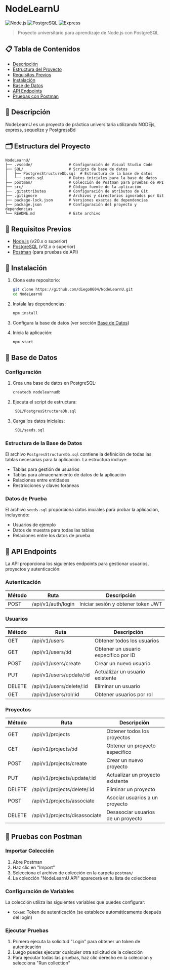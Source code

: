 # NodeLearnU

![Node.js](https://img.shields.io/badge/Node.js-339933?style=for-the-badge&logo=nodedotjs&logoColor=white)
![PostgreSQL](https://img.shields.io/badge/PostgreSQL-316192?style=for-the-badge&logo=postgresql&logoColor=white)
![Express](https://img.shields.io/badge/Express.js-000000?style=for-the-badge&logo=express&logoColor=white)

> Proyecto universitario para aprendizaje de Node.js con PostgreSQL

## 📋 Tabla de Contenidos

- [Descripción](#descripción)
- [Estructura del Proyecto](#estructura-del-proyecto)
- [Requisitos Previos](#requisitos-previos)
- [Instalación](#instalación)
- [Base de Datos](#base-de-datos)
- [API Endpoints](#api-endpoints)
- [Pruebas con Postman](#pruebas-con-postman)

## 📝 Descripción

NodeLearnU es un proyecto de práctica universitaria utilizando NODEjs, express, sequelize y PostgressBd

## 🗂️ Estructura del Proyecto

```
NodeLearnU/
├── .vscode/                # Configuración de Visual Studio Code
├── SQL/                    # Scripts de base de datos
│   ├── PostgresStructureDb.sql  # Estructura de la base de datos
│   └── seeds.sql           # Datos iniciales para la base de datos
├── postman/                # Colección de Postman para pruebas de API
├── src/                    # Código fuente de la aplicación
├── .gitattributes          # Configuración de atributos de Git
├── .gitignore              # Archivos y directorios ignorados por Git
├── package-lock.json       # Versiones exactas de dependencias
├── package.json            # Configuración del proyecto y dependencias
└── README.md               # Este archivo
```

## 🔧 Requisitos Previos

- [Node.js](https://nodejs.org/) (v20.x o superior)
- [PostgreSQL](https://www.postgresql.org/) (v12.x o superior)
- [Postman](https://www.postman.com/) (para pruebas de API)

## 🚀 Instalación

1. Clona este repositorio:
   ```bash
   git clone https://github.com/diego0604/NodeLearnU.git
   cd NodeLearnU
   ```

2. Instala las dependencias:
   ```bash
   npm install
   ```

3. Configura la base de datos (ver sección [Base de Datos](#base-de-datos))

4. Inicia la aplicación:
   ```bash
   npm start
   ```

## 💾 Base de Datos

### Configuración

1. Crea una base de datos en PostgreSQL:
   ```bash
   createdb nodelearnudb
   ```

2. Ejecuta el script de estructura:
   ```bash
    SQL/PostgresStructureDb.sql
   ```

3. Carga los datos iniciales:
   ```bash
    SQL/seeds.sql
   ```

### Estructura de la Base de Datos

El archivo `PostgresStructureDb.sql` contiene la definición de todas las tablas necesarias para la aplicación. La estructura incluye:

- Tablas para gestión de usuarios
- Tablas para almacenamiento de datos de la aplicación
- Relaciones entre entidades
- Restricciones y claves foráneas

### Datos de Prueba

El archivo `seeds.sql` proporciona datos iniciales para probar la aplicación, incluyendo:

- Usuarios de ejemplo
- Datos de muestra para todas las tablas
- Relaciones entre los datos de prueba

## 📡 API Endpoints

La API proporciona los siguientes endpoints para gestionar usuarios, proyectos y autenticación:

### Autenticación

| Método | Ruta | Descripción |
|--------|------|-------------|
| POST   | /api/v1/auth/login | Iniciar sesión y obtener token JWT |

### Usuarios

| Método | Ruta | Descripción |
|--------|------|-------------|
| GET    | /api/v1/users | Obtener todos los usuarios |
| GET    | /api/v1/users/:id | Obtener un usuario específico por ID |
| POST   | /api/v1/users/create | Crear un nuevo usuario |
| PUT    | /api/v1/users/update/:id | Actualizar un usuario existente |
| DELETE | /api/v1/users/delete/:id | Eliminar un usuario |
| GET    | /api/v1/users/rol/:id | Obtener usuarios por rol |

### Proyectos

| Método | Ruta | Descripción |
|--------|------|-------------|
| GET    | /api/v1/projects | Obtener todos los proyectos |
| GET    | /api/v1/projects/:id | Obtener un proyecto específico |
| POST   | /api/v1/projects/create | Crear un nuevo proyecto |
| PUT    | /api/v1/projects/update/:id | Actualizar un proyecto existente |
| DELETE | /api/v1/projects/delete/:id | Eliminar un proyecto |
| POST   | /api/v1/projects/associate | Asociar usuarios a un proyecto |
| DELETE | /api/v1/projects/disassociate | Desasociar usuarios de un proyecto |
## 🧪 Pruebas con Postman

### Importar Colección

1. Abre Postman
2. Haz clic en "Import"
3. Selecciona el archivo de colección en la carpeta `postman/`
4. La colección "NodeLearnU API" aparecerá en tu lista de colecciones

### Configuración de Variables

La colección utiliza las siguientes variables que puedes configurar:

- `token`: Token de autenticación (se establece automáticamente después del login)

### Ejecutar Pruebas

1. Primero ejecuta la solicitud "Login" para obtener un token de autenticación
2. Luego puedes ejecutar cualquier otra solicitud de la colección
3. Para ejecutar todas las pruebas, haz clic derecho en la colección y selecciona "Run collection"
